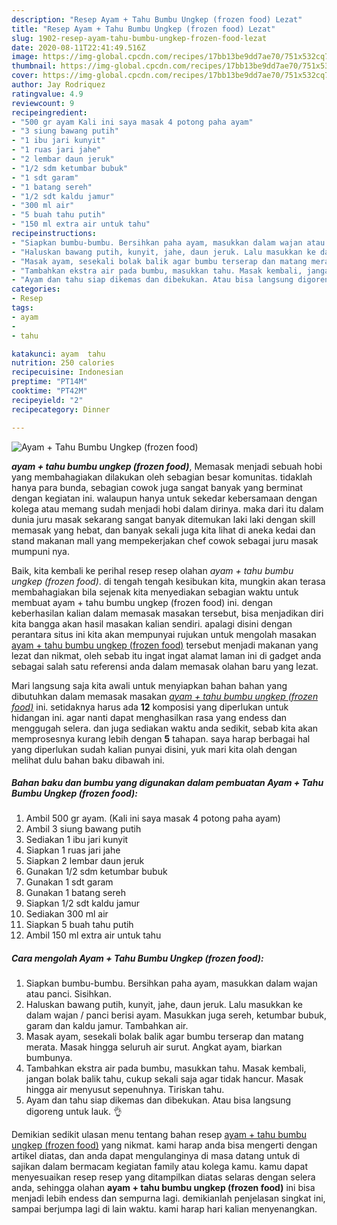 ```yaml
---
description: "Resep Ayam + Tahu Bumbu Ungkep (frozen food) Lezat"
title: "Resep Ayam + Tahu Bumbu Ungkep (frozen food) Lezat"
slug: 1902-resep-ayam-tahu-bumbu-ungkep-frozen-food-lezat
date: 2020-08-11T22:41:49.516Z
image: https://img-global.cpcdn.com/recipes/17bb13be9dd7ae70/751x532cq70/ayam-tahu-bumbu-ungkep-frozen-food-foto-resep-utama.jpg
thumbnail: https://img-global.cpcdn.com/recipes/17bb13be9dd7ae70/751x532cq70/ayam-tahu-bumbu-ungkep-frozen-food-foto-resep-utama.jpg
cover: https://img-global.cpcdn.com/recipes/17bb13be9dd7ae70/751x532cq70/ayam-tahu-bumbu-ungkep-frozen-food-foto-resep-utama.jpg
author: Jay Rodriquez
ratingvalue: 4.9
reviewcount: 9
recipeingredient:
- "500 gr ayam Kali ini saya masak 4 potong paha ayam"
- "3 siung bawang putih"
- "1 ibu jari kunyit"
- "1 ruas jari jahe"
- "2 lembar daun jeruk"
- "1/2 sdm ketumbar bubuk"
- "1 sdt garam"
- "1 batang sereh"
- "1/2 sdt kaldu jamur"
- "300 ml air"
- "5 buah tahu putih"
- "150 ml extra air untuk tahu"
recipeinstructions:
- "Siapkan bumbu-bumbu. Bersihkan paha ayam, masukkan dalam wajan atau panci. Sisihkan."
- "Haluskan bawang putih, kunyit, jahe, daun jeruk. Lalu masukkan ke dalam wajan / panci berisi ayam. Masukkan juga sereh, ketumbar bubuk, garam dan kaldu jamur. Tambahkan air."
- "Masak ayam, sesekali bolak balik agar bumbu terserap dan matang merata. Masak hingga seluruh air surut. Angkat ayam, biarkan bumbunya."
- "Tambahkan ekstra air pada bumbu, masukkan tahu. Masak kembali, jangan bolak balik tahu, cukup sekali saja agar tidak hancur. Masak hingga air menyusut sepenuhnya. Tiriskan tahu."
- "Ayam dan tahu siap dikemas dan dibekukan. Atau bisa langsung digoreng untuk lauk. 👌"
categories:
- Resep
tags:
- ayam
- 
- tahu

katakunci: ayam  tahu 
nutrition: 250 calories
recipecuisine: Indonesian
preptime: "PT14M"
cooktime: "PT42M"
recipeyield: "2"
recipecategory: Dinner

---
```



![Ayam + Tahu Bumbu Ungkep (frozen food)](https://img-global.cpcdn.com/recipes/17bb13be9dd7ae70/751x532cq70/ayam-tahu-bumbu-ungkep-frozen-food-foto-resep-utama.jpg)

<b><i>ayam + tahu bumbu ungkep (frozen food)</i></b>, Memasak menjadi sebuah hobi yang membahagiakan dilakukan oleh sebagian besar komunitas. tidaklah hanya para bunda, sebagian cowok juga sangat banyak yang berminat dengan kegiatan ini. walaupun hanya untuk sekedar kebersamaan dengan kolega atau memang sudah menjadi hobi dalam dirinya. maka dari itu dalam dunia juru masak sekarang sangat banyak ditemukan laki laki dengan skill memasak yang hebat, dan banyak sekali juga kita lihat di aneka kedai dan stand makanan mall yang mempekerjakan chef cowok sebagai juru masak mumpuni nya.



Baik, kita kembali ke perihal resep resep olahan <i>ayam + tahu bumbu ungkep (frozen food)</i>. di tengah tengah kesibukan kita, mungkin akan terasa membahagiakan bila sejenak kita menyediakan sebagian waktu untuk membuat ayam + tahu bumbu ungkep (frozen food) ini. dengan keberhasilan kalian dalam memasak masakan tersebut, bisa menjadikan diri kita bangga akan hasil masakan kalian sendiri. apalagi disini dengan perantara situs ini kita akan mempunyai rujukan untuk mengolah masakan <u>ayam + tahu bumbu ungkep (frozen food)</u> tersebut menjadi makanan yang lezat dan nikmat, oleh sebab itu ingat ingat alamat laman ini di gadget anda sebagai salah satu referensi anda dalam memasak olahan baru yang lezat.


Mari langsung saja kita awali untuk menyiapkan bahan bahan yang dibutuhkan dalam memasak masakan <u><i>ayam + tahu bumbu ungkep (frozen food)</i></u> ini. setidaknya harus ada <b>12</b> komposisi yang diperlukan untuk hidangan ini. agar nanti dapat menghasilkan rasa yang endess dan menggugah selera. dan juga sediakan waktu anda sedikit, sebab kita akan memprosesnya kurang lebih dengan <b>5</b> tahapan. saya harap berbagai hal yang diperlukan sudah kalian punyai disini, yuk mari kita olah dengan melihat dulu bahan baku dibawah ini.

<!--inarticleads1-->

##### Bahan baku dan bumbu yang digunakan dalam pembuatan Ayam + Tahu Bumbu Ungkep (frozen food):

1. Ambil 500 gr ayam. (Kali ini saya masak 4 potong paha ayam)
1. Ambil 3 siung bawang putih
1. Sediakan 1 ibu jari kunyit
1. Siapkan 1 ruas jari jahe
1. Siapkan 2 lembar daun jeruk
1. Gunakan 1/2 sdm ketumbar bubuk
1. Gunakan 1 sdt garam
1. Gunakan 1 batang sereh
1. Siapkan 1/2 sdt kaldu jamur
1. Sediakan 300 ml air
1. Siapkan 5 buah tahu putih
1. Ambil 150 ml extra air untuk tahu




<!--inarticleads2-->

##### Cara mengolah Ayam + Tahu Bumbu Ungkep (frozen food):

1. Siapkan bumbu-bumbu. Bersihkan paha ayam, masukkan dalam wajan atau panci. Sisihkan.
1. Haluskan bawang putih, kunyit, jahe, daun jeruk. Lalu masukkan ke dalam wajan / panci berisi ayam. Masukkan juga sereh, ketumbar bubuk, garam dan kaldu jamur. Tambahkan air.
1. Masak ayam, sesekali bolak balik agar bumbu terserap dan matang merata. Masak hingga seluruh air surut. Angkat ayam, biarkan bumbunya.
1. Tambahkan ekstra air pada bumbu, masukkan tahu. Masak kembali, jangan bolak balik tahu, cukup sekali saja agar tidak hancur. Masak hingga air menyusut sepenuhnya. Tiriskan tahu.
1. Ayam dan tahu siap dikemas dan dibekukan. Atau bisa langsung digoreng untuk lauk. 👌




Demikian sedikit ulasan menu tentang bahan resep <u>ayam + tahu bumbu ungkep (frozen food)</u> yang nikmat. kami harap anda bisa mengerti dengan artikel diatas, dan anda dapat mengulanginya di masa datang untuk di sajikan dalam bermacam kegiatan family atau kolega kamu. kamu dapat menyesuaikan resep resep yang ditampilkan diatas selaras dengan selera anda, sehingga olahan <b>ayam + tahu bumbu ungkep (frozen food)</b> ini bisa menjadi lebih endess dan sempurna lagi. demikianlah penjelasan singkat ini, sampai berjumpa lagi di lain waktu. kami harap hari kalian menyenangkan.
